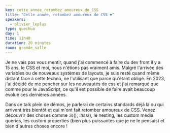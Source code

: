 ```yaml
---
key: cette_annee_retombez_amoureux_de_CSS
title: "Cette année, retombez amoureux de CSS ❤️"
speakers:
  - olivier_leplus
type: quechua
day: 1
time: 11h40
duration: 20 minutes
room: grande_salle
---
```


Je ne vais pas vous mentir, quand j'ai commencé à faire du dev front il y a 15 ans, le CSS et moi, nous n'étions pas vraiment amis. Malgré l'arrivée des variables ou de nouveaux systèmes de layouts, je suis resté quand même distant face à cette techno, ne l'utilisant que parce qu'étant obligé.
En 2023, j'ai décidé de me pencher sur les nouveautés de css et j'ai remarqué que comme pour le JavaScript, ce qu'il est possible de faire avait beaucoup évolué ces dernières années.

Dans ce talk plein de démos, je parlerai de certains standards déjà là ou qui arrivent très bientôt et qui m'ont fait retomber amoureux de CSS. Venez découvrir des choses comme :is(), :has(), le nesting, les custom media queries, les custom properties (bien plus puissantes que je ne le pensais) et bien d'autres choses encore !